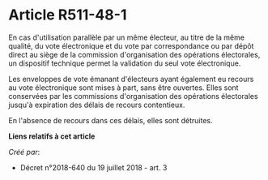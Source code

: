 # Article R511-48-1

En cas d'utilisation parallèle par un même électeur, au titre de la même qualité, du vote électronique et du vote par
correspondance ou par dépôt direct au siège de la commission d'organisation des opérations électorales, un dispositif
technique permet la validation du seul vote électronique.

Les enveloppes de vote émanant d'électeurs ayant également eu recours au vote électronique sont mises à part, sans être
ouvertes. Elles sont conservées par les commissions d'organisation des opérations électorales jusqu'à expiration des délais
de recours contentieux.

En l'absence de recours dans ces délais, elles sont détruites.

**Liens relatifs à cet article**

_Créé par_:

  - Décret n°2018-640 du 19 juillet 2018 - art. 3
